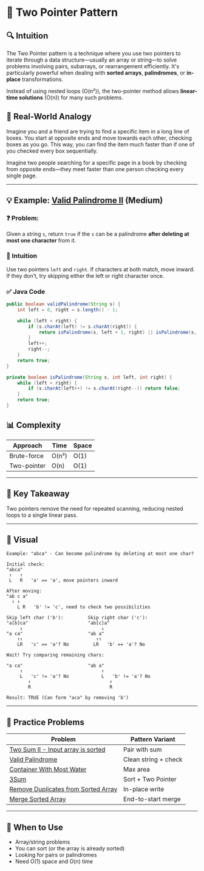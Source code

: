# 🧠 Two Pointer Pattern

## 🔍 Intuition

The Two Pointer pattern is a technique where you use two pointers to iterate through a data structure—usually an array or string—to solve problems involving pairs, subarrays, or rearrangement efficiently. It's particularly powerful when dealing with **sorted arrays**, **palindromes**, or **in-place** transformations.

Instead of using nested loops (O(n²)), the two-pointer method allows **linear-time solutions** (O(n)) for many such problems.

## 🧩 Real-World Analogy

Imagine you and a friend are trying to find a specific item in a long line of boxes. You start at opposite ends and move towards each other, checking boxes as you go. This way, you can find the item much faster than if one of you checked every box sequentially.

Imagine two people searching for a specific page in a book by checking from opposite ends—they meet faster than one person checking every single page.

---

## 💡 Example: [Valid Palindrome II](https://leetcode.com/problems/valid-palindrome-ii/) (Medium)

### ❓ Problem:

Given a string `s`, return `true` if the `s` can be a palindrome **after deleting at most one character** from it.

### 🔑 Intuition

Use two pointers `left` and `right`. If characters at both match, move inward. If they don’t, try skipping either the left or right character once.

### ✅ Java Code

```java
public boolean validPalindrome(String s) {
    int left = 0, right = s.length() - 1;

    while (left < right) {
        if (s.charAt(left) != s.charAt(right)) {
            return isPalindrome(s, left + 1, right) || isPalindrome(s, left, right - 1);
        }
        left++;
        right--;
    }
    return true;
}

private boolean isPalindrome(String s, int left, int right) {
    while (left < right) {
        if (s.charAt(left++) != s.charAt(right--)) return false;
    }
    return true;
}
```

## 📊 Complexity

| Approach     | Time   | Space |
|--------------|--------|--------|
| Brute-force  | O(n²)  | O(1)   |
| Two-pointer  | O(n)   | O(1)   |

---

## 🧠 Key Takeaway

Two pointers remove the need for repeated scanning, reducing nested loops to a single linear pass.

---

## 🧪 Visual

```
Example: "abca" - Can become palindrome by deleting at most one char?

Initial check:
"abca"
 ↑   ↑
 L   R   'a' == 'a', move pointers inward

After moving:
"ab c a"
  ↑ ↑
    L R   'b' != 'c', need to check two possibilities

Skip left char ('b'):         Skip right char ('c'):
"a[b]ca"                      "ab[c]a"
     ↓                             ↓
"a ca"                        "ab a" 
    ↑↑                           ↑↑  
    LR   'c' == 'a'? No         LR   'b' == 'a'? No

Wait! Try comparing remaining chars:

"a ca"                        "ab a" 
     ↑                             ↑
     L   'c' != 'a'? No            L   'b' != 'a'? No
        ↑                             ↑
        R                             R

Result: TRUE (Can form "aca" by removing 'b')
```

---

## 📝 Practice Problems

| Problem | Pattern Variant |
|--------|------------------|
| [Two Sum II - Input array is sorted](https://leetcode.com/problems/two-sum-ii-input-array-is-sorted/) | Pair with sum |
| [Valid Palindrome](https://leetcode.com/problems/valid-palindrome/) | Clean string + check |
| [Container With Most Water](https://leetcode.com/problems/container-with-most-water/) | Max area |
| [3Sum](https://leetcode.com/problems/3sum/) | Sort + Two Pointer |
| [Remove Duplicates from Sorted Array](https://leetcode.com/problems/remove-duplicates-from-sorted-array/) | In-place write |
| [Merge Sorted Array](https://leetcode.com/problems/merge-sorted-array/) | End-to-start merge |

---

## 📌 When to Use

- Array/string problems  
- You can sort (or the array is already sorted)  
- Looking for pairs or palindromes  
- Need O(1) space and O(n) time  
